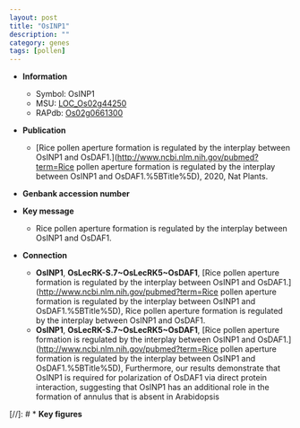 ```yaml
---
layout: post
title: "OsINP1"
description: ""
category: genes
tags: [pollen]
---
```


* **Information**  
    + Symbol: OsINP1  
    + MSU: [LOC_Os02g44250](http://rice.uga.edu/cgi-bin/ORF_infopage.cgi?orf=LOC_Os02g44250)  
    + RAPdb: [Os02g0661300](https://rapdb.dna.affrc.go.jp/locus/?name=Os02g0661300)  

* **Publication**  
    + [Rice pollen aperture formation is regulated by the interplay between OsINP1 and OsDAF1.](http://www.ncbi.nlm.nih.gov/pubmed?term=Rice pollen aperture formation is regulated by the interplay between OsINP1 and OsDAF1.%5BTitle%5D), 2020, Nat Plants.

* **Genbank accession number**  

* **Key message**  
    + Rice pollen aperture formation is regulated by the interplay between OsINP1 and OsDAF1.

* **Connection**  
    + __OsINP1__, __OsLecRK-S.7~OsLecRK5~OsDAF1__, [Rice pollen aperture formation is regulated by the interplay between OsINP1 and OsDAF1.](http://www.ncbi.nlm.nih.gov/pubmed?term=Rice pollen aperture formation is regulated by the interplay between OsINP1 and OsDAF1.%5BTitle%5D), Rice pollen aperture formation is regulated by the interplay between OsINP1 and OsDAF1.
    + __OsINP1__, __OsLecRK-S.7~OsLecRK5~OsDAF1__, [Rice pollen aperture formation is regulated by the interplay between OsINP1 and OsDAF1.](http://www.ncbi.nlm.nih.gov/pubmed?term=Rice pollen aperture formation is regulated by the interplay between OsINP1 and OsDAF1.%5BTitle%5D),  Furthermore, our results demonstrate that OsINP1 is required for polarization of OsDAF1 via direct protein interaction, suggesting that OsINP1 has an additional role in the formation of annulus that is absent in Arabidopsis

[//]: # * **Key figures**  


